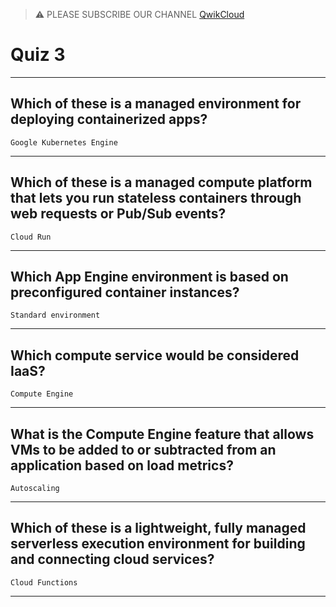 >⚠️ PLEASE SUBSCRIBE OUR CHANNEL [QwikCloud](https://www.youtube.com/@qwikcloud)
# Quiz 3
____
## Which of these is a managed environment for deploying containerized apps?
```Google Kubernetes Engine```
____
## Which of these is a managed compute platform that lets you run stateless containers through web requests or Pub/Sub events?
```Cloud Run```
____
## Which App Engine environment is based on preconfigured container instances?
```Standard environment```
____
## Which compute service would be considered IaaS?
```Compute Engine```
____
## What is the Compute Engine feature that allows VMs to be added to or subtracted from an application based on load metrics?
```Autoscaling```
____
## Which of these is a lightweight, fully managed serverless execution environment for building and connecting cloud services?
```Cloud Functions```
____